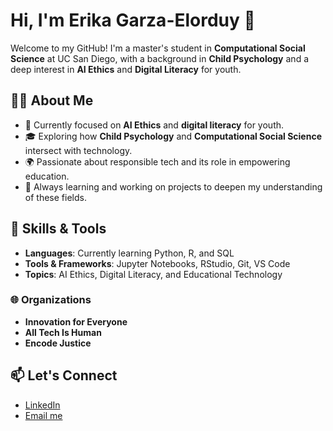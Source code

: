 # Hi, I'm Erika Garza-Elorduy 👋

Welcome to my GitHub! I'm a master's student in **Computational Social Science** at UC San Diego, with a background in **Child Psychology** and a deep interest in **AI Ethics** and **Digital Literacy** for youth.

## 👩‍💻 About Me
- 🌱 Currently focused on **AI Ethics** and **digital literacy** for youth.
- 🎓 Exploring how **Child Psychology** and **Computational Social Science** intersect with technology.
- 🌍 Passionate about responsible tech and its role in empowering education.
- 📖 Always learning and working on projects to deepen my understanding of these fields.

## 🚀 Skills & Tools
- **Languages**: Currently learning Python, R, and SQL
- **Tools & Frameworks**: Jupyter Notebooks, RStudio, Git, VS Code
- **Topics**: AI Ethics, Digital Literacy, and Educational Technology

### 🌐 Organizations
- **Innovation for Everyone**
- **All Tech Is Human**
- **Encode Justice**

## 📫 Let's Connect
- [LinkedIn](https://www.linkedin.com/in/erika-garzaelorduy)
- [Email me](mailto:erikagarzaelorduy@gmail.com)
